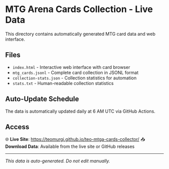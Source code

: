 # MTG Arena Cards Collection - Live Data

This directory contains automatically generated MTG card data and web interface.

## Files

- `index.html` - Interactive web interface with card browser
- `mtg_cards.jsonl` - Complete card collection in JSONL format  
- `collection-stats.json` - Collection statistics for automation
- `stats.txt` - Human-readable collection statistics

## Auto-Update Schedule

The data is automatically updated daily at 6 AM UTC via GitHub Actions.

## Access

🌐 **Live Site**: https://teomurgi.github.io/teo-mtga-cards-collector/
📥 **Download Data**: Available from the live site or GitHub releases

---

*This data is auto-generated. Do not edit manually.*
